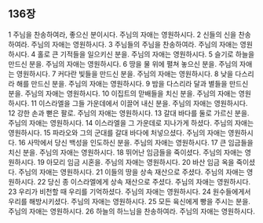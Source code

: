 ## 136장
1 주님을 찬송하여라, 좋으신 분이시다. 주님의 자애는 영원하시다.
2 신들의 신을 찬송하여라. 주님의 자애는 영원하시다.
3 주님들의 주님을 찬송하여라. 주님의 자애는 영원하시다.
4 홀로 큰 기적들을 일으키신 분을. 주님의 자애는 영원하시다.
5 슬기로 하늘을 만드신 분을. 주님의 자애는 영원하시다.
6 땅을 물 위에 펼쳐 놓으신 분을. 주님의 자애는 영원하시다.
7 커다란 빛들을 만드신 분을. 주님의 자애는 영원하시다.
8 낮을 다스리라 해를 만드신 분을. 주님의 자애는 영원하시다.
9 밤을 다스리라 달과 별들을 만드신 분을. 주님의 자애는 영원하시다.
10 이집트의 맏배들을 치신 분을. 주님의 자애는 영원하시다.
11 이스라엘을 그들 가운데에서 이끌어 내신 분을. 주님의 자애는 영원하시다.
12 강한 손과 뻗은 팔로. 주님의 자애는 영원하시다.
13 갈대 바다를 둘로 가르신 분을. 주님의 자애는 영원하시다.
14 이스라엘을 그 가운데로 지나가게 하셨다. 주님의 자애는 영원하시다.
15 파라오와 그의 군대를 갈대 바다에 처넣으셨다. 주님의 자애는 영원하시다.
16 사막에서 당신 백성을 인도하신 분을. 주님의 자애는 영원하시다.
17 큰 임금들을 치신 분을. 주님의 자애는 영원하시다.
18 뛰어난 임금들을 죽이셨다. 주님의 자애는 영원하시다.
19 아모리 임금 시혼을. 주님의 자애는 영원하시다.
20 바산 임금 옥을 죽이셨다. 주님의 자애는 영원하시다.
21 이들의 땅을 상속 재산으로 주셨다. 주님의 자애는 영원하시다.
22 당신 종 이스라엘에게 상속 재산으로 주셨다. 주님의 자애는 영원하시다.
23 우리가 비천할 때 우리를 기억하셨다. 주님의 자애는 영원하시다.
24 원수들에게서 우리를 해방시키셨다. 주님의 자애는 영원하시다.
25 모든 육신에게 빵을 주시는 분을. 주님의 자애는 영원하시다.
26 하늘의 하느님을 찬송하여라. 주님의 자애는 영원하시다.
